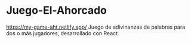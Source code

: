 # Juego-El-Ahorcado
https://my-game-aht.netlify.app/
Juego de adivinanzas de palabras para dos o más jugadores, desarrollado con React.
